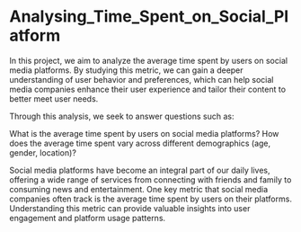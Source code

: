 # Analysing_Time_Spent_on_Social_Platform
In this project, we aim to analyze the average time spent by users on social media platforms. By studying this metric, we can gain a deeper understanding of user behavior and preferences, which can help social media companies enhance their user experience and tailor their content to better meet user needs. 

Through this analysis, we seek to answer questions such as:

What is the average time spent by users on social media platforms?
How does the average time spent vary across different demographics (age, gender, location)?

Social media platforms have become an integral part of our daily lives, offering a wide range of services from connecting with friends and family to consuming news and entertainment. One key metric that social media companies often track is the average time spent by users on their platforms. Understanding this metric can provide valuable insights into user engagement and platform usage patterns.
